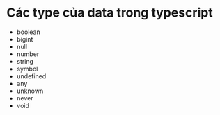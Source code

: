 # Các type của data trong typescript
- boolean
- bigint
- null
- number
- string
- symbol
- undefined
- any
- unknown
- never
- void